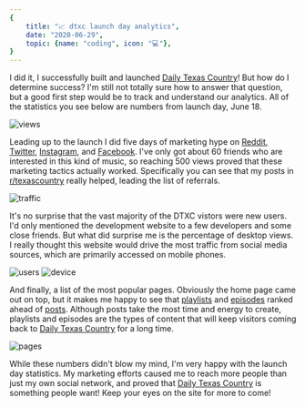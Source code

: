 ```yaml
---
{
    title: "📈 dtxc launch day analytics",
    date: "2020-06-29",
    topic: {name: "coding", icon: "💻"},
}
---
```


I did it, I successfully built and launched [Daily Texas Country][dtxc]! But how do I determine success? I'm still not totally sure how to answer that question, but a good first step would be to track and understand our analytics. All of the statistics you see below are numbers from launch day, June 18.

![views][views]

Leading up to the launch I did five days of marketing hype on [Reddit][reddit], [Twitter][twitter], [Instagram][instagram], and [Facebook][facebook]. I've only got about 60 friends who are interested in this kind of music, so reaching 500 views proved that these marketing tactics actually worked. Specifically you can see that my posts in [r/texascountry][texascountry] really helped, leading the list of referrals.

![traffic][traffic]

It's no surprise that the vast majority of the DTXC vistors were new users. I'd only mentioned the development website to a few developers and some close friends. But what did surprise me is the percentage of desktop views. I really thought this website would drive the most traffic from social media sources, which are primarily accessed on mobile phones.

![users][users]
![device][device]

And finally, a list of the most popular pages. Obviously the home page came out on top, but it makes me happy to see that [playlists][playlists] and [episodes][episodes] ranked ahead of [posts][posts]. Although posts take the most time and energy to create, playlists and episodes are the types of content that will keep visitors coming back to [Daily Texas Country][dtxc] for a long time.

![pages][pages]

While these numbers didn't blow my mind, I'm very happy with the launch day statistics. My marketing efforts caused me to reach more people than just my own social network, and proved that [Daily Texas Country][dtxc] is something people want! Keep your eyes on the site for more to come!

[dtxc]: https://dailytexascountry.com
[views]: /images/posts/dtxc-launch-day-analytics/views.png
[reddit]: https://www.reddit.com/r/texascountry/comments/hbfusn/daily_texas_country_is_now_live_come_on_in_yall
[twitter]: https://twitter.com/dailytxcountry/status/1273623540181471240
[instagram]: https://www.instagram.com/stories/highlights/17930631190385569
[facebook]: https://www.facebook.com/dailytexascountry
[texascountry]: https://www.reddit.com/r/texascountry
[traffic]: /images/posts/dtxc-launch-day-analytics/traffic.png
[users]: /images/posts/dtxc-launch-day-analytics/users.png
[device]: /images/posts/dtxc-launch-day-analytics/device.png
[pages]: /images/posts/dtxc-launch-day-analytics/pages.png
[playlists]: https://dailytexascountry.com/playlists
[episodes]: https://dailytexascountry.com/episodes
[posts]: https://dailytexascountry.com/posts
